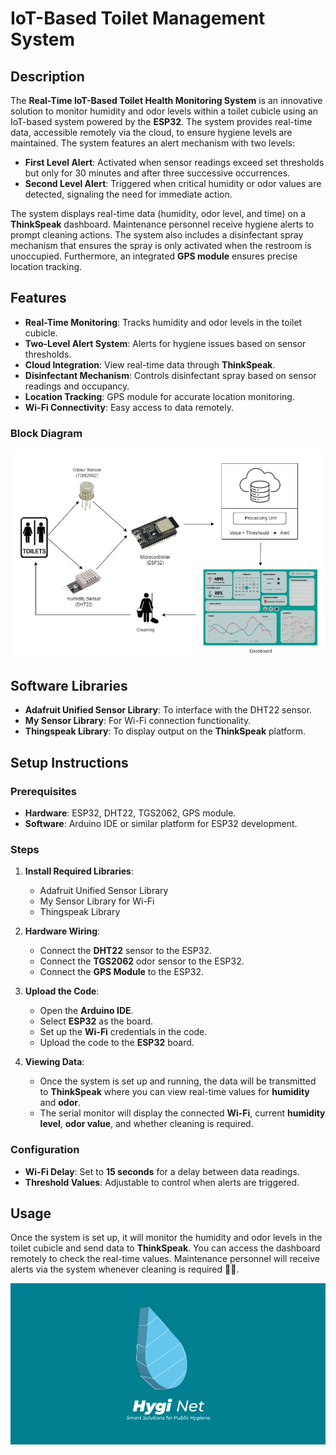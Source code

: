 # IoT-Based Toilet Management System

## Description

The **Real-Time IoT-Based Toilet Health Monitoring System** is an innovative solution to monitor humidity and odor levels within a toilet cubicle using an IoT-based system powered by the **ESP32**. The system provides real-time data, accessible remotely via the cloud, to ensure hygiene levels are maintained. The system features an alert mechanism with two levels:

- **First Level Alert**: Activated when sensor readings exceed set thresholds but only for 30 minutes and after three successive occurrences.
- **Second Level Alert**: Triggered when critical humidity or odor values are detected, signaling the need for immediate action.

The system displays real-time data (humidity, odor level, and time) on a **ThinkSpeak** dashboard. Maintenance personnel receive hygiene alerts to prompt cleaning actions. The system also includes a disinfectant spray mechanism that ensures the spray is only activated when the restroom is unoccupied. Furthermore, an integrated **GPS module** ensures precise location tracking.

## Features

- **Real-Time Monitoring**: Tracks humidity and odor levels in the toilet cubicle.
- **Two-Level Alert System**: Alerts for hygiene issues based on sensor thresholds.
- **Cloud Integration**: View real-time data through **ThinkSpeak**.
- **Disinfectant Mechanism**: Controls disinfectant spray based on sensor readings and occupancy.
- **Location Tracking**: GPS module for accurate location monitoring.
- **Wi-Fi Connectivity**: Easy access to data remotely.

### Block Diagram
![Block Diagram](assets/blockdiagram.jpeg)

## Software Libraries

- **Adafruit Unified Sensor Library**: To interface with the DHT22 sensor.
- **My Sensor Library**: For Wi-Fi connection functionality.
- **Thingspeak Library**: To display output on the **ThinkSpeak** platform.

## Setup Instructions

### Prerequisites

- **Hardware**: ESP32, DHT22, TGS2062, GPS module.
- **Software**: Arduino IDE or similar platform for ESP32 development.

### Steps

1. **Install Required Libraries**:
    - Adafruit Unified Sensor Library
    - My Sensor Library for Wi-Fi
    - Thingspeak Library

2. **Hardware Wiring**:
    - Connect the **DHT22** sensor to the ESP32.
    - Connect the **TGS2062** odor sensor to the ESP32.
    - Connect the **GPS Module** to the ESP32.

3. **Upload the Code**:
    - Open the **Arduino IDE**.
    - Select **ESP32** as the board.
    - Set up the **Wi-Fi** credentials in the code.
    - Upload the code to the **ESP32** board.

4. **Viewing Data**:
    - Once the system is set up and running, the data will be transmitted to **ThinkSpeak** where you can view real-time values for **humidity** and **odor**.
    - The serial monitor will display the connected **Wi-Fi**, current **humidity level**, **odor value**, and whether cleaning is required.

### Configuration

- **Wi-Fi Delay**: Set to **15 seconds** for a delay between data readings.
- **Threshold Values**: Adjustable to control when alerts are triggered.

## Usage

Once the system is set up, it will monitor the humidity and odor levels in the toilet cubicle and send data to **ThinkSpeak**. You can access the dashboard remotely to check the real-time values. Maintenance personnel will receive alerts via the system whenever cleaning is required 🚨🧽.

![Fig2](assets/Hygi_Net.png)
